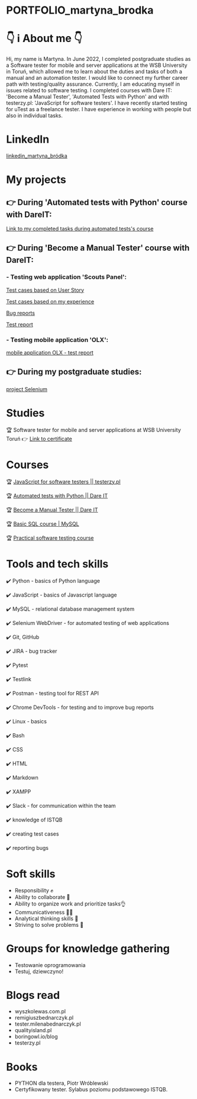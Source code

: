 # PORTFOLIO_martyna_brodka

#  👇 ℹ️ About me 👇
  Hi, my name is Martyna. In June 2022, I completed postgraduate studies as a Software tester for mobile and server applications at the WSB University in Toruń, which allowed me to learn about the duties and tasks of both a manual and an automation tester. I would like to connect my further career path with testing/quality assurance. Currently, I am educating myself in issues related to software testing. I completed courses with Dare IT: 'Become a Manual Tester', 'Automated Tests with Python' and with testerzy.pl: 'JavaScript for software testers'. I have recently started testing for uTest as a freelance tester. I have experience in working with people but also in individual tasks.
  
# LinkedIn
[linkedin_martyna_bródka](https://www.linkedin.com/in/martyna-br%C3%B3dka-101810259/)

# My projects
  ## 👉 During 'Automated tests with Python' course with DareIT:
  [Link to my completed tasks during automated tests's course](https://github.com/martynabrodka/challenge2_automat_portfolio_martyna.git)

  ## 👉 During 'Become a Manual Tester' course with DareIT:
  
  ### - Testing web application 'Scouts Panel':
  
  [Test cases based on User Story](https://docs.google.com/spreadsheets/d/17wW2EmyXQof2-13uWYF5mfNGfczgWw1K5h5nRc2g9DA/edit?usp=share_link)
  
  [Test cases based on my experience](https://docs.google.com/spreadsheets/d/1qhqq7gvB1-uo2Hk41foYMNccAh6UfEV9Ui-XiaKFGCY/edit?usp=share_link)
   
  [Bug reports](https://docs.google.com/spreadsheets/d/1haXh73EnlIF2jbQ_I6-51CpYrvwtagGsznB-xxmbrRk/edit?usp=share_link)
      
  [Test report](https://docs.google.com/spreadsheets/d/1jttRvw_sA15w4ZhtyLvgy9YZXiXuAco_H5eXO2VMW-I/edit?usp=share_link)
    
  ### - Testing mobile application 'OLX': 
  
  [mobile application OLX - test report](https://docs.google.com/spreadsheets/d/11Pi6VLGrnI0tyeVno8IfymIVcD4892X5/edit#gid=1470010360)
 
  ## 👉 During my postgraduate studies:
  
  [project Selenium](https://github.com/martynabrodka/Projekt_Selenium.git)
  
# Studies
  🏆 Software tester for mobile and server applications at WSB University Toruń 👉 [Link to certificate](https://drive.google.com/file/d/1e9S7-laob5k6cgleQRoNBr2wxiHCjslJ/view?usp=drive_link)
  
# Courses
  🏆 [JavaScript for software testers || testerzy.pl](https://drive.google.com/file/d/1MIYeL1XRcPwB7RKgk7pAQU7R6183VQa5/view?usp=drive_link)

  🏆 [Automated tests with Python || Dare IT](https://drive.google.com/file/d/1-1RabzKm4C3Ob6nF7_wdYu-xSFHFM9v7/view?usp=drive_link)

  🏆 [Become a Manual Tester || Dare IT](https://drive.google.com/file/d/1oSd7AEq_ZMOrGupyfU07lojI8zEwiPZT/view?usp=drive_link)
  
  🏆 [Basic SQL course | MySQL](https://www.udemy.com/certificate/UC-dc488f60-aefc-4b20-b701-d3a6e8ed1d8a/)
  
  🏆 [Practical software testing course](https://ude.my/UC-2c68ad30-c734-4631-88b4-4af133344137)
  
# Tools and tech skills
  ✔️ Python - basics of Python language

  ✔️ JavaScript - basics of Javascript language
  
  ✔️ MySQL - relational database management system
  
  ✔️ Selenium WebDriver - for automated testing of web applications
  
  ✔️ Git, GitHub
  
  ✔️ JIRA - bug tracker
  
  ✔️ Pytest
  
  ✔️ Testlink
  
  ✔️ Postman - testing tool for REST API
  
  ✔️ Chrome DevTools - for testing and to improve bug reports
  
  ✔️ Linux - basics
  
  ✔️ Bash
  
  ✔️ CSS
  
  ✔️ HTML
  
  ✔️ Markdown
  
  ✔️ XAMPP
  
  ✔️ Slack - for communication within the team
  
  ✔️ knowledge of ISTQB
  
  ✔️ creating test cases
  
  ✔️ reporting bugs
  
# Soft skills
  - Responsibility ✊
  - Ability to collaborate 🤝
  - Ability to organize work and prioritize tasks👌
  - Communicativeness 🫱🫲
  - Analytical thinking skills 🧠
  - Striving to solve problems 💪

# Groups for knowledge gathering
  - Testowanie oprogramowania
  - Testuj, dziewczyno!
 
# Blogs read
  - wyszkolewas.com.pl
  - remigiuszbednarczyk.pl
  - tester.milenabednarczyk.pl
  - qualityisland.pl
  - boringowl.io/blog
  - testerzy.pl

# Books
  - PYTHON dla testera, Piotr Wróblewski
  - Certyfikowany tester. Sylabus poziomu podstawowego ISTQB.
  
